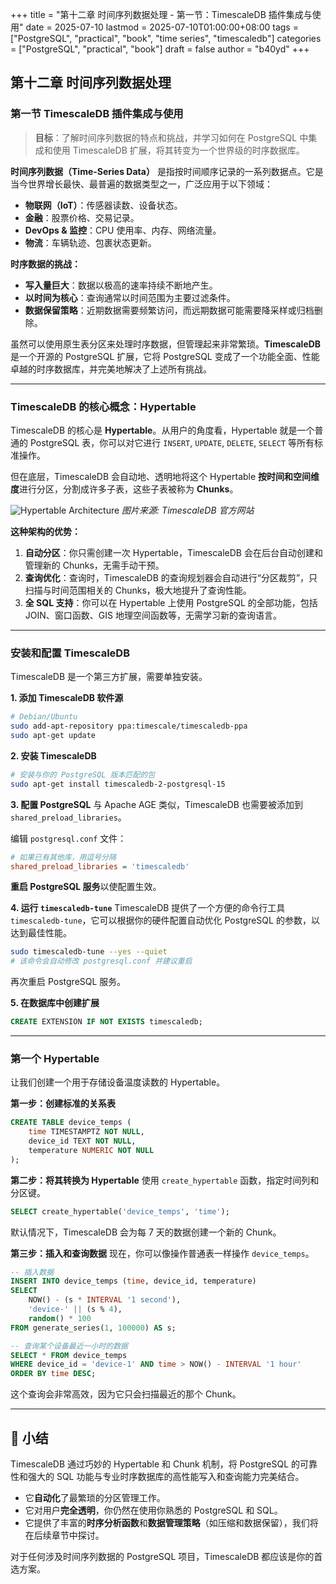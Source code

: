 +++
title = "第十二章 时间序列数据处理 - 第一节：TimescaleDB 插件集成与使用"
date = 2025-07-10
lastmod = 2025-07-10T01:00:00+08:00
tags = ["PostgreSQL", "practical", "book", "time series", "timescaledb"]
categories = ["PostgreSQL", "practical", "book"]
draft = false
author = "b40yd"
+++

## 第十二章 时间序列数据处理
### 第一节 TimescaleDB 插件集成与使用

> **目标**：了解时间序列数据的特点和挑战，并学习如何在 PostgreSQL 中集成和使用 TimescaleDB 扩展，将其转变为一个世界级的时序数据库。

**时间序列数据（Time-Series Data）** 是指按时间顺序记录的一系列数据点。它是当今世界增长最快、最普遍的数据类型之一，广泛应用于以下领域：
-   **物联网（IoT）**：传感器读数、设备状态。
-   **金融**：股票价格、交易记录。
-   **DevOps & 监控**：CPU 使用率、内存、网络流量。
-   **物流**：车辆轨迹、包裹状态更新。

**时序数据的挑战：**
-   **写入量巨大**：数据以极高的速率持续不断地产生。
-   **以时间为核心**：查询通常以时间范围为主要过滤条件。
-   **数据保留策略**：近期数据需要频繁访问，而远期数据可能需要降采样或归档删除。

虽然可以使用原生表分区来处理时序数据，但管理起来非常繁琐。**TimescaleDB** 是一个开源的 PostgreSQL 扩展，它将 PostgreSQL 变成了一个功能全面、性能卓越的时序数据库，并完美地解决了上述所有挑战。

---

### TimescaleDB 的核心概念：Hypertable

TimescaleDB 的核心是 **Hypertable**。从用户的角度看，Hypertable 就是一个普通的 PostgreSQL 表，你可以对它进行 `INSERT`, `UPDATE`, `DELETE`, `SELECT` 等所有标准操作。

但在底层，TimescaleDB 会自动地、透明地将这个 Hypertable **按时间和空间维度**进行分区，分割成许多子表，这些子表被称为 **Chunks**。

![Hypertable Architecture](https://assets.timescale.com/images/hypertable-chunks-diagram-2.f13122a9.png)
*图片来源: TimescaleDB 官方网站*

**这种架构的优势：**
1.  **自动分区**：你只需创建一次 Hypertable，TimescaleDB 会在后台自动创建和管理新的 Chunks，无需手动干预。
2.  **查询优化**：查询时，TimescaleDB 的查询规划器会自动进行“分区裁剪”，只扫描与时间范围相关的 Chunks，极大地提升了查询性能。
3.  **全 SQL 支持**：你可以在 Hypertable 上使用 PostgreSQL 的全部功能，包括 JOIN、窗口函数、GIS 地理空间函数等，无需学习新的查询语言。

---

### 安装和配置 TimescaleDB

TimescaleDB 是一个第三方扩展，需要单独安装。

**1. 添加 TimescaleDB 软件源**
```bash
# Debian/Ubuntu
sudo add-apt-repository ppa:timescale/timescaledb-ppa
sudo apt-get update
```

**2. 安装 TimescaleDB**
```bash
# 安装与你的 PostgreSQL 版本匹配的包
sudo apt-get install timescaledb-2-postgresql-15
```

**3. 配置 PostgreSQL**
与 Apache AGE 类似，TimescaleDB 也需要被添加到 `shared_preload_libraries`。

编辑 `postgresql.conf` 文件：
```ini
# 如果已有其他库，用逗号分隔
shared_preload_libraries = 'timescaledb'
```
**重启 PostgreSQL 服务**以使配置生效。

**4. 运行 `timescaledb-tune`**
TimescaleDB 提供了一个方便的命令行工具 `timescaledb-tune`，它可以根据你的硬件配置自动优化 PostgreSQL 的参数，以达到最佳性能。
```bash
sudo timescaledb-tune --yes --quiet
# 该命令会自动修改 postgresql.conf 并建议重启
```
再次重启 PostgreSQL 服务。

**5. 在数据库中创建扩展**
```sql
CREATE EXTENSION IF NOT EXISTS timescaledb;
```

---

### 第一个 Hypertable

让我们创建一个用于存储设备温度读数的 Hypertable。

**第一步：创建标准的关系表**
```sql
CREATE TABLE device_temps (
    time TIMESTAMPTZ NOT NULL,
    device_id TEXT NOT NULL,
    temperature NUMERIC NOT NULL
);
```

**第二步：将其转换为 Hypertable**
使用 `create_hypertable` 函数，指定时间列和分区键。
```sql
SELECT create_hypertable('device_temps', 'time');
```
默认情况下，TimescaleDB 会为每 7 天的数据创建一个新的 Chunk。

**第三步：插入和查询数据**
现在，你可以像操作普通表一样操作 `device_temps`。
```sql
-- 插入数据
INSERT INTO device_temps (time, device_id, temperature)
SELECT
    NOW() - (s * INTERVAL '1 second'),
    'device-' || (s % 4),
    random() * 100
FROM generate_series(1, 100000) AS s;

-- 查询某个设备最近一小时的数据
SELECT * FROM device_temps
WHERE device_id = 'device-1' AND time > NOW() - INTERVAL '1 hour'
ORDER BY time DESC;
```
这个查询会非常高效，因为它只会扫描最近的那个 Chunk。

---

## 📌 小结

TimescaleDB 通过巧妙的 Hypertable 和 Chunk 机制，将 PostgreSQL 的可靠性和强大的 SQL 功能与专业时序数据库的高性能写入和查询能力完美结合。
-   它**自动化**了最繁琐的分区管理工作。
-   它对用户**完全透明**，你仍然在使用你熟悉的 PostgreSQL 和 SQL。
-   它提供了丰富的**时序分析函数**和**数据管理策略**（如压缩和数据保留），我们将在后续章节中探讨。

对于任何涉及时间序列数据的 PostgreSQL 项目，TimescaleDB 都应该是你的首选方案。
